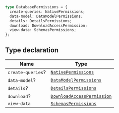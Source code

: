 ```ts
type DatabasePermissions = {
  create-queries: NativePermissions;
  data-model: DataModelPermissions;
  details: DetailsPermissions;
  download: DownloadAccessPermission;
  view-data: SchemasPermissions;
};
```

## Type declaration

| Name | Type |
| ------ | ------ |
| <a id="create-queries"></a> `create-queries`? | [`NativePermissions`](NativePermissions.md) |
| <a id="data-model"></a> `data-model`? | [`DataModelPermissions`](DataModelPermissions.md) |
| <a id="details"></a> `details`? | [`DetailsPermissions`](DetailsPermissions.md) |
| <a id="download"></a> `download`? | [`DownloadAccessPermission`](DownloadAccessPermission.md) |
| <a id="view-data"></a> `view-data` | [`SchemasPermissions`](SchemasPermissions.md) |
